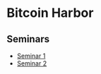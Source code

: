 # Bitcoin Harbor

## Seminars

- [Seminar 1](seminar1.md)
- [Seminar 2](seminar2.md)
<!-- - [Week 3](week3.md) -->

